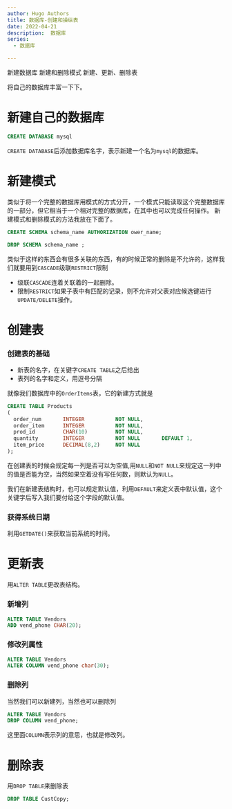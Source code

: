 ```yaml
---
author: Hugo Authors
title: 数据库-创建和操纵表
date: 2022-04-21
description:  数据库
series:
  - 数据库

---
```


新建数据库
新建和删除模式
新建、更新、删除表

将自己的数据库丰富一下下。

<!--more-->
# 新建自己的数据库
  ```sql
  CREATE DATABASE mysql
  ```
`CREATE DATABASE`后添加数据库名字，表示新建一个名为`mysql`的数据库。


# 新建模式
类似于将一个完整的数据库用模式的方式分开，一个模式只能读取这个完整数据库的一部分，但它相当于一个相对完整的数据库，在其中也可以完成任何操作。
新建模式和删除模式的方法我放在下面了。
```sql
CREATE SCHEMA schema_name AUTHORIZATION ower_name;

DROP SCHEMA schema_name ;
```
类似于这样的东西会有很多关联的东西，有的时候正常的删除是不允许的，这样我们就要用到`CASCADE`级联`RESTRICT`限制
  - 级联`CASCADE`连着关联着的一起删除。
  - 限制`RESTRICT`如果子表中有匹配的记录，则不允许对父表对应候选键进行`UPDATE/DELETE`操作。
  

# 创建表
   ### 创建表的基础
   - 新表的名字，在关键字`CREATE TABLE`之后给出
   - 表列的名字和定义，用逗号分隔 

   就像我们数据库中的`OrderItems`表，它的新建方式就是
```sql
CREATE TABLE Products
(
  order_num       INTEGER          NOT NULL,
  order_item      INTEGER          NOT NULL,
  prod_id         CHAR(10)         NOT NULL,
  quantity        INTEGER          NOT NULL       DEFAULT 1,
  item_price      DECIMAL(8,2)     NOT NULL
);
```

   在创建表的时候会规定每一列是否可以为空值,用`NULL`和`NOT NULL`来规定这一列中的值是否能为空，当然如果空着没有写任何数，则默认为`NULL`。

   我们在新建表结构时，也可以规定默认值，利用`DEFAULT`来定义表中默认值，这个关键字后写入我们要付给这个字段的默认值。

   ### 获得系统日期
   利用`GETDATE()`来获取当前系统的时间。

# 更新表
  用`ALTER TABLE`更改表结构。
   ### 新增列
   ```sql
   ALTER TABLE Vendors
   ADD vend_phone CHAR(20); 
   ```

   ### 修改列属性
   ```sql
   ALTER TABLE Vendors
   ALTER COLUMN vend_phone char(30);
   ```

   ### 删除列
   当然我们可以新建列，当然也可以删除列
   ```sql
   ALTER TABLE Vendors
   DROP COLUMN vend_phone;
   ```
   这里面`COLUMN`表示列的意思，也就是修改列。

# 删除表
  用`DROP TABLE`来删除表
  ```sql
  DROP TABLE CustCopy;
  ```